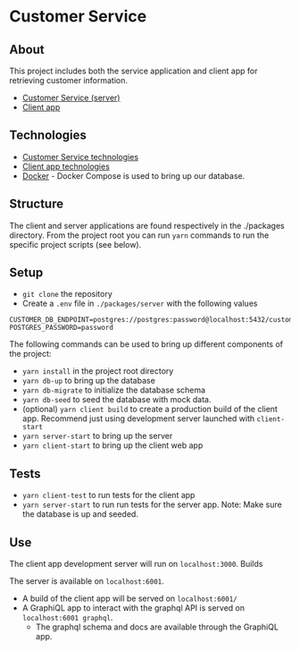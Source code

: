 # Customer Service

## About

This project includes both the service application and client app for retrieving customer information.

- [Customer Service (server)](packages/server/README.md)
- [Client app](packages/client/README.md)

## Technologies

- [Customer Service technologies](packages/server/README.md#Technologies)
- [Client app technologies](packages/client/README.md#Technologies")
- [Docker](https://docs.docker.com/compose/) - Docker Compose is used to bring up our database.

## Structure

The client and server applications are found respectively in the ./packages directory. From the project root you can run `yarn` commands to run the specific project scripts (see below).

## Setup

- `git clone` the repository
- Create a `.env` file in `./packages/server` with the following values

```
CUSTOMER_DB_ENDPOINT=postgres://postgres:password@localhost:5432/customerdb
POSTGRES_PASSWORD=password
```

The following commands can be used to bring up different components of the project:

- `yarn install` in the project root directory
- `yarn db-up` to bring up the database
- `yarn db-migrate` to initialize the database schema
- `yarn db-seed` to seed the database with mock data.
- (optional) `yarn client build` to create a production build of the client app. Recommend just using development server launched with `client-start`
- `yarn server-start` to bring up the server
- `yarn client-start` to bring up the client web app

## Tests

- `yarn client-test` to run tests for the client app
- `yarn server-start` to run run tests for the server app. Note: Make sure the database is up and seeded.

## Use

The client app development server will run on `localhost:3000`. Builds

The server is available on `localhost:6001`.

- A build of the client app will be served on `localhost:6001/`
- A GraphiQL app to interact with the graphql API is served on `localhost:6001 graphql`.
  - The graphql schema and docs are available through the GraphiQL app.
